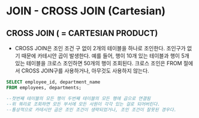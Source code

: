 # JOIN - CROSS JOIN \(Cartesian\)

## CROSS JOIN \( = CARTESIAN PRODUCT\) 

* CROSS JOIN은 조인 조건 구 없이 2개의 테이블을 하나로 조인한다. 조인구가 없기 때문에 카테시안 곱이 발생한다. 예를 들어, 행이 10개 있는 테이블과 행이 5개 있는 테이블을 크로스 조인하면 50개의 행이 조회된다. 크로스 조인은 FROM 절에서 CROSS JOIN구를 사용하거나, 아무것도 사용하지 않는다. 

```sql
SELECT employee_id, department_name 
FROM employees, departments;

--첫번째 테이블의 모든 행이 두번째 테이블의 모든 행에 곱으로 연결됨
--위 쿼리로 조회하면 모든 부서에 모든 사원이 각각 있는 걸로 되어버린다. 
--통상적으로 카테시안 곱은 조인 조건이 생략되었거나, 조인 조건이 잘못된 경우다. 
```

